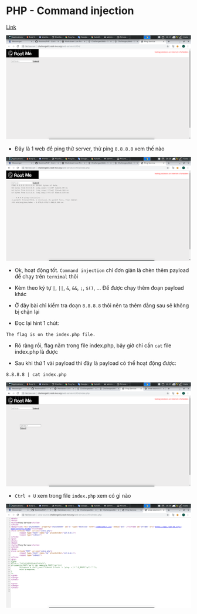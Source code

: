 # PHP - Command injection

[Link](http://challenge01.root-me.org/web-serveur/ch54/)

![home](image/home.png)

- Đây là 1 web để ping thử server, thử ping `8.8.8.8` xem thế nào

![8](image/8.png)

- Ok, hoạt động tốt. `Command injection` chỉ đơn giản là chèn thêm payload để chạy trên `ternimal` thôi

- Kèm theo ký tự `|`, `||`, `&`, `&&`, `;`, `$()`, ... Để được chạy thêm đoạn payload khác

- Ở đây bài chỉ kiểm tra đoạn `8.8.8.8` thôi nên ta thêm đằng sau sẽ không bị chặn lại

- Đọc lại hint 1 chút:

```
The flag is on the index.php file.
```

- Rõ ràng rồi, flag nằm trong file index.php, bây  giờ chỉ cần `cat` file index.php là được

- Sau khi thử 1 vài payload thì đây là payload có thể hoạt động được:

```
8.8.8.8 | cat index.php
```

![raw](image/raw.png)

- `Ctrl + U` xem trong file `index.php` xem có gì nào

![flag](image/flag.png)
